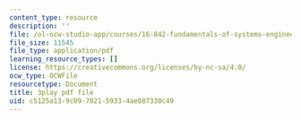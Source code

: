 ```yaml
---
content_type: resource
description: ''
file: /ol-ocw-studio-app/courses/16-842-fundamentals-of-systems-engineering-fall-2015/c5125a139c09702159334ae087330c49_7IqUQUic5cI.pdf
file_size: 11545
file_type: application/pdf
learning_resource_types: []
license: https://creativecommons.org/licenses/by-nc-sa/4.0/
ocw_type: OCWFile
resourcetype: Document
title: 3play pdf file
uid: c5125a13-9c09-7021-5933-4ae087330c49
---
```

